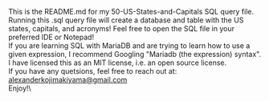 This is the README.md for my 50-US-States-and-Capitals SQL query file. Running this .sql query file will create a database and table with the US states, capitals, and  acronyms!
Feel free to open the SQL file in your preferred IDE or Notepad!\
If you are learning SQL with MariaDB and are trying to learn how to use a given expression, I recommend Googling "Mariadb (the expression) syntax".\
I have licensed this as an MIT license, i.e. an open source license.\
If you have any quetsions, feel free to reach out at: alexanderkojimakiyama@gmail.com\
Enjoy!\


